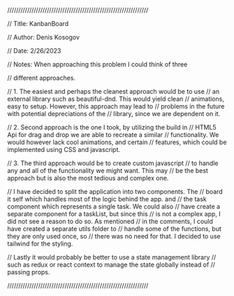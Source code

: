 ////////////////////////////////////////////////////////////////

// Title: KanbanBoard

// Author: Denis Kosogov

// Date: 2/26/2023


// Notes: When approaching this problem I could think of three

// different approaches.

// 1. The easiest and perhaps the cleanest approach would be to use
// an external library such as beautiful-dnd. This would yield clean
// animations, easy to setup. However, this approach may lead to
// problems in the future with potential depreciations of the
// library, since we are dependent on it.

// 2. Second approach is the one I took, by utilizing the build in
// HTML5 Api for drag and drop we are able to recreate a similar
// functionality. We would however lack cool animations, and certain
// features, which could be implemented using CSS and javascript.


// 3. The third approach would be to create custom javascript
// to handle any and all of the functionality we might want. This may
// be the best approach but is also the most tedious and complex one.

// I have decided to split the application into two components. The
// board it self which handles most of the logic behind the app. and
// the task component which represents a single task. We could also
// have create a separate component for a taskList, but since this
// is not a complex app, I did not see a reason to do so. As mentioned
// in the comments, I could have created a separate utils folder to
// handle some of the functions, but they are only used once, so
// there was no need for that. I decided to use tailwind for the styling.


// Lastly it would probably be better to use a state management library
// such as redux or react context to manage the state globally instead of
// passing props.

////////////////////////////////////////////////////////////////
